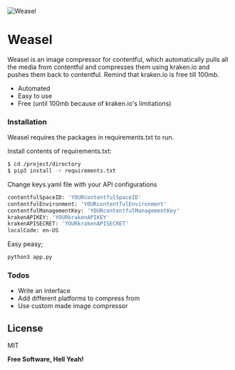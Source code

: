 
![Weasel](https://github.com/projecthouse/Weasel/blob/master/logo.png)

# Weasel

Weasel is an image compressor for contentful, which automatically pulls all the media from contentful and compresses them using kraken.io and pushes them back to contentful. Remind that kraken.io is free till 100mb.

  - Automated
  - Easy to use
  - Free (until 100mb because of kraken.io's limitations)

### Installation

Weasel requires the packages in requirements.txt to run.

Install contents of requirements.txt:

```sh
$ cd /project/directory
$ pip3 install -r requirements.txt
```

Change keys.yaml file with your API configurations

```sh
contentfulSpaceID: 'YOURcontentfulSpaceID'
contentfulEnvironment: 'YOURcontentfulEnvironment'
contentfulManagementKey: 'YOURcontentfulManagementKey'
krakenAPIKEY: 'YOURkrakenAPIKEY'
krakenAPISECRET: 'YOURkrakenAPISECRET'
localCode: en-US
```

Easy peasy;
```sh
python3 app.py
```


### Todos

 - Write an interface
 - Add different platforms to compress from
 - Use custom made image compressor

License
----

MIT


**Free Software, Hell Yeah!**

